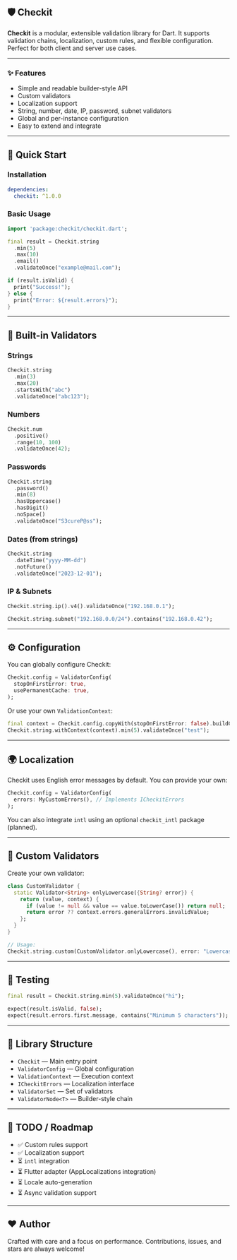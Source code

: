 
## 🛡️ Checkit

**Checkit** is a modular, extensible validation library for Dart. It supports validation chains, localization, custom rules, and flexible configuration. Perfect for both client and server use cases.

---

### ✨ Features

* Simple and readable builder-style API
* Custom validators
* Localization support
* String, number, date, IP, password, subnet validators
* Global and per-instance configuration
* Easy to extend and integrate

---

## 🚀 Quick Start

### Installation

```yaml
dependencies:
  checkit: ^1.0.0
```

### Basic Usage

```dart
import 'package:checkit/checkit.dart';

final result = Checkit.string
  .min(5)
  .max(10)
  .email()
  .validateOnce("example@mail.com");

if (result.isValid) {
  print("Success!");
} else {
  print("Error: ${result.errors}");
}
```

---

## 🔧 Built-in Validators

### Strings

```dart
Checkit.string
  .min(3)
  .max(20)
  .startsWith("abc")
  .validateOnce("abc123");
```

### Numbers

```dart
Checkit.num
  .positive()
  .range(10, 100)
  .validateOnce(42);
```

### Passwords

```dart
Checkit.string
  .password()
  .min(8)
  .hasUppercase()
  .hasDigit()
  .noSpace()
  .validateOnce("S3cureP@ss");
```

### Dates (from strings)

```dart
Checkit.string
  .dateTime("yyyy-MM-dd")
  .notFuture()
  .validateOnce("2023-12-01");
```

### IP & Subnets

```dart
Checkit.string.ip().v4().validateOnce("192.168.0.1");

Checkit.string.subnet("192.168.0.0/24").contains("192.168.0.42");
```

---

## ⚙️ Configuration

You can globally configure Checkit:

```dart
Checkit.config = ValidatorConfig(
  stopOnFirstError: true,
  usePermanentCache: true,
);
```

Or use your own `ValidationContext`:

```dart
final context = Checkit.config.copyWith(stopOnFirstError: false).buildContext();
Checkit.string.withContext(context).min(5).validateOnce("test");
```

---

## 🌍 Localization

Checkit uses English error messages by default. You can provide your own:

```dart
Checkit.config = ValidatorConfig(
  errors: MyCustomErrors(), // Implements ICheckitErrors
);
```

You can also integrate `intl` using an optional `checkit_intl` package (planned).

---

## 🧩 Custom Validators

Create your own validator:

```dart
class CustomValidator {
  static Validator<String> onlyLowercase({String? error}) {
    return (value, context) {
      if (value != null && value == value.toLowerCase()) return null;
      return error ?? context.errors.generalErrors.invalidValue;
    };
  }
}

// Usage:
Checkit.string.custom(CustomValidator.onlyLowercase(), error: "Lowercase only");
```

---

## 🧪 Testing

```dart
final result = Checkit.string.min(5).validateOnce("hi");

expect(result.isValid, false);
expect(result.errors.first.message, contains("Minimum 5 characters"));
```

---

## 📁 Library Structure

* `Checkit` — Main entry point
* `ValidatorConfig` — Global configuration
* `ValidationContext` — Execution context
* `ICheckitErrors` — Localization interface
* `ValidatorSet` — Set of validators
* `ValidatorNode<T>` — Builder-style chain

---

## 📌 TODO / Roadmap

* ✅ Custom rules support
* ✅ Localization support
* ⏳ `intl` integration
* ⏳ Flutter adapter (AppLocalizations integration)
* ⏳ Locale auto-generation
* ⏳ Async validation support

---

## ❤️ Author

Crafted with care and a focus on performance.
Contributions, issues, and stars are always welcome!

